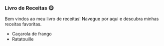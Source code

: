 ### Livro de Receitas :yum:

Bem vindos ao meu livro de receitas! Navegue por aqui e descubra minhas receitas favoritas.

- Caçarola de frango
- Ratatouille

